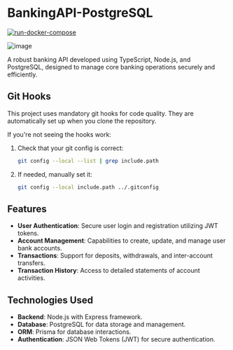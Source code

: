 # BankingAPI-PostgreSQL

[![run-docker-compose](https://github.com/wylieglover/BankingAPI-PostgreSQL/actions/workflows/deploy.yml/badge.svg)](https://github.com/wylieglover/BankingAPI-PostgreSQL/actions/workflows/deploy.yml)

![image](https://github.com/user-attachments/assets/6107bf1b-252f-478e-a76f-8866955d7a37)

A robust banking API developed using TypeScript, Node.js, and PostgreSQL, designed to manage core banking operations securely and efficiently.


## Git Hooks

This project uses mandatory git hooks for code quality. They are automatically set up when you clone the repository.

If you're not seeing the hooks work:
1. Check that your git config is correct:
   ```bash
   git config --local --list | grep include.path
2. If needed, manually set it:
    ```bash
   git config --local include.path ../.gitconfig

   
## Features

- **User Authentication**: Secure user login and registration utilizing JWT tokens.
- **Account Management**: Capabilities to create, update, and manage user bank accounts.
- **Transactions**: Support for deposits, withdrawals, and inter-account transfers.
- **Transaction History**: Access to detailed statements of account activities.

## Technologies Used

- **Backend**: Node.js with Express framework.
- **Database**: PostgreSQL for data storage and management.
- **ORM**: Prisma for database interactions.
- **Authentication**: JSON Web Tokens (JWT) for secure authentication.
